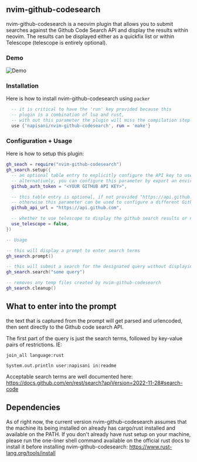 ## nvim-github-codesearch

nvim-github-codesearch is a neovim plugin that allows you to submit searches against the Github Code Search API and display the results within neovim. The results can be displayed either as a quickfix list or within Telescope (telescope is entirely optional).

### Demo
![Demo](https://github.com/napisani/nvim-github-codesearch/blob/main/demo.gif)

### Installation

Here is how to install nvim-github-codesearch using `packer`
```lua
  -- it is critical to have the 'run' key provided because this
  -- plugin is a combination of lua and rust, 
  -- with out this parameter the plugin will miss the compilation step entirely
  use {'napisani/nvim-github-codesearch', run = 'make'}
```

### Configuration + Usage
Here is how to setup this plugin:
```lua
gh_seach = require("nvim-github-codesearch")
gh_search.setup({
  -- an optional table entry to explicitly configure the API key to use for Github API requests.
  -- alternatively, you can configure this parameter by export an environment variable named "GITHUB_AUTH_TOKEN"
  github_auth_token = "<YOUR GITHUB API KEY>",

  -- this table entry is optional, if not provided "https://api.github.com" will be used by default
  -- otherwise this parameter can be used to configure a different Github API URL.
  github_api_url = "https://api.github.com",

  -- whether to use telescope to display the github search results or not
  use_telescope = false,
})

-- Usage

-- this will display a prompt to enter search terms
gh_search.prompt()

-- this will submit a search for the designated query without displaying a prompt
gh_search.search("some query")

-- removes any temp files created by nvim-github-codesearch
gh_search.cleanup()

```

## What to enter into the prompt

the text that is captured from the prompt will get parsed and urlencoded, then sent directly to the Github code search API.

The first part of the query is just the search terms, followed by key-value pairs of restrictions. 
IE: 

`join_all language:rust`

`System.out.println user:napisani in:readme`

Acceptable search terms are well documented here:
https://docs.github.com/en/rest/search?apiVersion=2022-11-28#search-code



## Dependencies

As of right now, the current version nvim-github-codesearch assumes that the machine its being installed on already has cargo/rust installed and available on the PATH.
If you don't already have rust setup on your machine, please run the one-liner shell command available on the official rust docs to install it before installing nvim-github-codesearch:
https://www.rust-lang.org/tools/install
